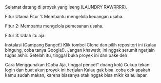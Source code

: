Selamat datang di proyek yang iseng (LAUNDRY RAWRRRR).

Fitur Utama
Fitur 1: Membantu mengelola keuangan usaha.

Fitur 2: Membantu mengelola pemesanan usaha.

Fitur 3: Udah itu aja.


Instalasi (Gampang Banget!)
Klik tombol Clone dan pilih repositori ini (kalau bingung, coba tanya Google!).
Jangan khawatir, ini nggak serumit ngerjain tugas akhir.
Setelah itu, tinggal buka proyek ini dan pake deh


Cara Menggunakan (Coba Aja, tinggal pencet" doang kok)
Cukup tekan login dan buat akun proyek ini berjalan 
Kalau gak bisa, coba cek apakah kamu sudah makan, karena biasanya otak nggak bisa mikir kalau lapar.
